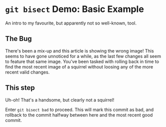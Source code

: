 # `git bisect` Demo: Basic Example
An intro to my favourite, but apparently not so well-known, tool.

## The Bug
There's been a mix-up and this article is showing the wrong image! This seems to have gone unnoticed for a while, as the last few changes all seem to feature that same image. You've been tasked with rolling back in time to find the most recent image of a squirrel without loosing any of the more recent valid changes.

## This step
Uh-oh! That's a handsome, but clearly not a squirrel! 

Enter `git bisect bad` to proceed. This will mark this commit as bad, and rollback to the commit halfway between here and the most recent good commit.
